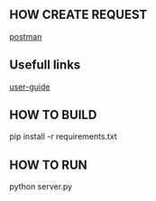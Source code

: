 ## HOW CREATE REQUEST
[postman](https://www.postman.com/)

## Usefull links
[user-guide](https://sanic.dev/en/guide/#what-is-it)

## HOW TO BUILD
pip install -r requirements.txt

## HOW TO RUN
python server.py